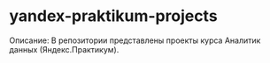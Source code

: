 # yandex-praktikum-projects
Описание: В репозитории представлены проекты курса Аналитик данных (Яндекс.Практикум).
